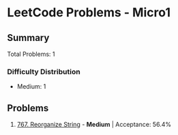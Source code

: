 # LeetCode Problems - Micro1

## Summary
Total Problems: 1

### Difficulty Distribution

- Medium: 1

## Problems

1. [767. Reorganize String](https://leetcode.com/problems/reorganize-string/) - **Medium** | Acceptance: 56.4%